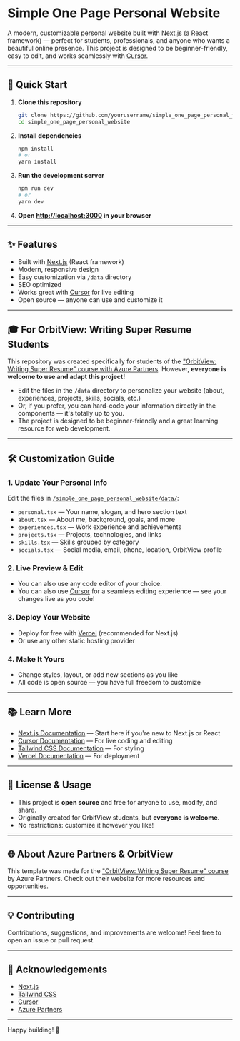 # Simple One Page Personal Website

A modern, customizable personal website built with [Next.js](https://nextjs.org/) (a React framework) — perfect for students, professionals, and anyone who wants a beautiful online presence. This project is designed to be beginner-friendly, easy to edit, and works seamlessly with [Cursor](https://www.cursor.so/).

---

## 🚀 Quick Start

1. **Clone this repository**
   ```bash
   git clone https://github.com/yourusername/simple_one_page_personal_website.git
   cd simple_one_page_personal_website
   ```
2. **Install dependencies**
   ```bash
   npm install
   # or
   yarn install
   ```
3. **Run the development server**
   ```bash
   npm run dev
   # or
   yarn dev
   ```
4. **Open [http://localhost:3000](http://localhost:3000) in your browser**

---

## ✨ Features
- Built with [Next.js](https://nextjs.org/docs) (React framework)
- Modern, responsive design
- Easy customization via `/data` directory
- SEO optimized
- Works great with [Cursor](https://www.cursor.so/) for live editing
- Open source — anyone can use and customize it

---

## 🎓 For OrbitView: Writing Super Resume Students
This repository was created specifically for students of the ["OrbitView: Writing Super Resume" course with Azure Partners](https://www.azurepartners.ai/). However, **everyone is welcome to use and adapt this project!**

- Edit the files in the `/data` directory to personalize your website (about, experiences, projects, skills, socials, etc.)
- Or, if you prefer, you can hard-code your information directly in the components — it's totally up to you.
- The project is designed to be beginner-friendly and a great learning resource for web development.

---

## 🛠️ Customization Guide

### 1. Update Your Personal Info
Edit the files in [`/simple_one_page_personal_website/data/`](./simple_one_page_personal_website/data/):
- `personal.tsx` — Your name, slogan, and hero section text
- `about.tsx` — About me, background, goals, and more
- `experiences.tsx` — Work experience and achievements
- `projects.tsx` — Projects, technologies, and links
- `skills.tsx` — Skills grouped by category
- `socials.tsx` — Social media, email, phone, location, OrbitView profile

### 2. Live Preview & Edit
- You can also use any code editor of your choice.
- You can also use [Cursor](https://www.cursor.so/) for a seamless editing experience — see your changes live as you code!

### 3. Deploy Your Website
- Deploy for free with [Vercel](https://vercel.com/) (recommended for Next.js)
- Or use any other static hosting provider

### 4. Make It Yours
- Change styles, layout, or add new sections as you like
- All code is open source — you have full freedom to customize

---

## 📚 Learn More
- [Next.js Documentation](https://nextjs.org/docs) — Start here if you're new to Next.js or React
- [Cursor Documentation](https://www.cursor.so/docs) — For live coding and editing
- [Tailwind CSS Documentation](https://tailwindcss.com/docs) — For styling
- [Vercel Documentation](https://vercel.com/docs) — For deployment

---

## 🤝 License & Usage
- This project is **open source** and free for anyone to use, modify, and share.
- Originally created for OrbitView students, but **everyone is welcome**.
- No restrictions: customize it however you like!

---

## 🌐 About Azure Partners & OrbitView
This template was made for the ["OrbitView: Writing Super Resume" course](https://www.azurepartners.ai/) by Azure Partners. Check out their website for more resources and opportunities.

---

## 💡 Contributing
Contributions, suggestions, and improvements are welcome! Feel free to open an issue or pull request.

---

## 🙏 Acknowledgements
- [Next.js](https://nextjs.org/)
- [Tailwind CSS](https://tailwindcss.com/)
- [Cursor](https://www.cursor.so/)
- [Azure Partners](https://www.azurepartners.ai/)

---

Happy building! 🎉
